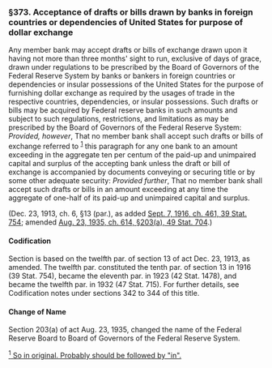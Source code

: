 ### §373. Acceptance of drafts or bills drawn by banks in foreign countries or dependencies of United States for purpose of dollar exchange ###

Any member bank may accept drafts or bills of exchange drawn upon it having not more than three months' sight to run, exclusive of days of grace, drawn under regulations to be prescribed by the Board of Governors of the Federal Reserve System by banks or bankers in foreign countries or dependencies or insular possessions of the United States for the purpose of furnishing dollar exchange as required by the usages of trade in the respective countries, dependencies, or insular possessions. Such drafts or bills may be acquired by Federal reserve banks in such amounts and subject to such regulations, restrictions, and limitations as may be prescribed by the Board of Governors of the Federal Reserve System: *Provided, however*, That no member bank shall accept such drafts or bills of exchange referred to <sup><a href="#373_1_target" name="373_1">1</a></sup> this paragraph for any one bank to an amount exceeding in the aggregate ten per centum of the paid-up and unimpaired capital and surplus of the accepting bank unless the draft or bill of exchange is accompanied by documents conveying or securing title or by some other adequate security: *Provided further*, That no member bank shall accept such drafts or bills in an amount exceeding at any time the aggregate of one-half of its paid-up and unimpaired capital and surplus.

(Dec. 23, 1913, ch. 6, §13 (par.), as added [Sept. 7, 1916, ch. 461, 39 Stat. 754](/statviewer.htm?volume=39&page=754); amended [Aug. 23, 1935, ch. 614, §203(a), 49 Stat. 704](/statviewer.htm?volume=49&page=704).)

#### Codification ####

Section is based on the twelfth par. of section 13 of act Dec. 23, 1913, as amended. The twelfth par. constituted the tenth par. of section 13 in 1916 (39 Stat. 754), became the eleventh par. in 1923 (42 Stat. 1478), and became the twelfth par. in 1932 (47 Stat. 715). For further details, see Codification notes under sections 342 to 344 of this title.

#### Change of Name ####

Section 203(a) of act Aug. 23, 1935, changed the name of the Federal Reserve Board to Board of Governors of the Federal Reserve System.

[<sup>1</sup> So in original. Probably should be followed by "in".](#373_1)
